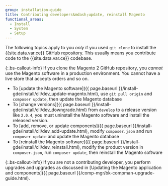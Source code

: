 ```yaml
---
group: installation-guide
title: Contributing developers&mdash;update, reinstall Magento
functional_areas:
  - Install
  - System
  - Setup
---
```


The following topics apply to you *only* if you used `git clone` to install the {{site.data.var.ce}} GitHub repository. This usually means you contribute code to the {{site.data.var.ce}} codebase.

 {:.bs-callout-info}
If you clone the Magento 2 GitHub repository, you <em>cannot</em> use the Magento software in a production environment. You cannot have a live store that accepts orders and so on.

*  To [update the Magento software]({{ page.baseurl }}/install-gde/install/cli/dev_update-magento.html), use `git pull origin` and `composer update`, then update the Magento database
*  To [change versions]({{ page.baseurl }}/install-gde/install/cli/dev_downgrade.html) from `develop` to a release version like `2.0.4`, you must uninstall the Magento software and install the released version.
*  To [add, remove, or update components]({{ page.baseurl }}/install-gde/install/cli/dev_add-update.html), modify `composer.json` and run `composer update` and update the Magento database
*  To [reinstall the Magento software]({{ page.baseurl }}/install-gde/install/cli/dev_reinstall.html), modify the product version in `composer.json`, run `composer update`, then reinstall the Magento software

 {:.bs-callout-info}
If you are not a contributing developer, you perform upgrades and upgrades as discussed in [Updating the Magento application and components]({{ page.baseurl }}/comp-mgr/bk-compman-upgrade-guide.html).